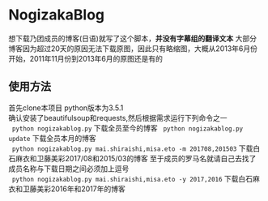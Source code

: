 # NogizakaBlog
想下载乃团成员的博客(日语)就写了这个脚本，__并没有字幕组的翻译文本__
大部分博客因为超过20天的原因无法下载原图，因此只有略缩图，大概从2013年6月份开始，2011年11月份到2013年6月的原图还是有的

## 使用方法
首先clone本项目 python版本为3.5.1</br>
确认安装了beautifulsoup和requests,然后根据需求运行下列命令之一</br>
`` python nogizakablog.py`` 下载全员至今的博客
`` python nogizakablog.py update`` 下载全员本月的博客</br>
`` python nogizakablog.py mai.shiraishi,misa.eto -m 201708,201503`` 下载白石麻衣和卫藤美彩2017/08和2015/03的博客 至于成员的罗马名就请自己去找了
成员名称与下载日期之间必须加上逗号</br>
`` python nogizakablog.py mai.shiraishi,misa.eto -y 2017,2016`` 下载白石麻衣和卫藤美彩2016年和2017年的博客

